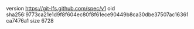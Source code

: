 version https://git-lfs.github.com/spec/v1
oid sha256:9773ca21e1d9f8f604ec80f8f61ece90449b8ca30dbe37507ac16361ca7476a1
size 6728
